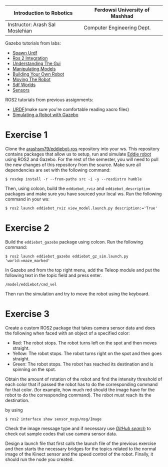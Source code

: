 
|  Introduction to Robotics |  Ferdowsi University of Mashhad |
|---|---|
|  Instructor: Arash Sal Moslehian |  Computer Engineering Dept. |

Gazebo tutorials from labs:
- [Spawn Urdf](https://gazebosim.org/docs/garden/spawn_urdf)
- [Ros 2 Integration](https://gazebosim.org/docs/garden/ros2_integration)
- [Understanding The Gui](https://gazebosim.org/docs/garden/gui)
- [Manipulating Models](https://gazebosim.org/docs/garden/manipulating_models)
- [Building Your Own Robot](https://gazebosim.org/docs/garden/building_robot)
- [Moving The Robot](https://gazebosim.org/docs/garden/moving_robot)
- [Sdf Worlds](https://gazebosim.org/docs/garden/sdf_worlds)
- [Sensors](https://gazebosim.org/docs/garden/sensors)

ROS2 tutorials from previous assignments:
- [URDF](https://docs.ros.org/en/humble/Tutorials/Intermediate/URDF/URDF-Main.html)(make sure you're comfortable reading xacro files)
- [Simulating a Robot with Gazebo](https://docs.ros.org/en/humble/Tutorials/Advanced/Simulators/Gazebo.html)


# Exercise 1

Clone the [arashsm79/eddiebot-ros](https://github.com/arashsm79/eddiebot-ros) repository into your ws. This repository contains packages that allow us to setup, run and simulate [Eddie robot ](https://www.youtube.com/watch?v=oAqHhUtAHmQ) using ROS2 and Gazebo. For the rest of the semester, you will need to pull the new changes of this repository from the source.
Make sure all dependencies are set with the following command:

```shell
$ rosdep install -r --from-paths src -i -y --rosdistro humble
```

Then, using colcon, build the `eddiebot_rviz` and `eddiebot_description` packages and make sure you have sourced your local ws. Run the following command in your ws:

```shell
$ ros2 launch eddiebot_rviz view_model.launch.py description:='True'
```


# Exercise 2

Build the `eddiebot_gazebo` package using colcon. Run the following command:

```shell
$ ros2 launch eddiebot_gazebo eddiebot_gz_sim.launch.py 'world:=maze_marked'
```

In Gazebo and from the top right menu, add the Teleop module and put the following text in the topic field and press enter.

```
/model/eddiebot/cmd_vel
```

Then run the simulation and try to move the robot using the keyboard. 

# Exercise 3

Create a custom ROS2 package that takes camera sensor data and does the following when faced with an object of a specified color:

- Red: The robot stops. The robot turns left on the spot and then moves straight.
- Yellow: The robot stops. The robot turns right on the spot and then goes straight.
- Green: The robot stops. The robot has reached its destination and is spinning on the spot.

Obtain the amount of rotation of the robot and find the intensity threshold of each color that if passed the robot has to do the corresponding command for that color. (for example, how much red should the image have for the robot to  do the corresponding command). The robot must reach its the destination.

by using

```shell
$ ros2 interface show sensor_msgs/msg/Image
```

Check the image message type and if necessary use [*GitHub search*](https://github.com/searchq=sensor_msgs%2Fmsg%2FImage+rclcpp+language%3AC%2B%2B&type=code&l=C%2B%2B) to check out sample codes that use camera sensor data.

Design a launch file that first calls the launch file of the previous exercise and then starts the necessary bridges for the topics related to the normal image of the Kinect sensor and the speed control of the robot. Finally, it should run the node you created.
